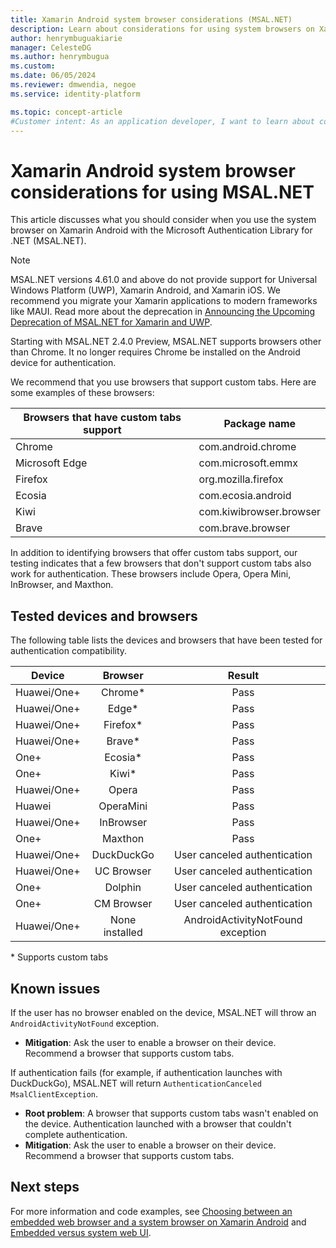 ```yaml
---
title: Xamarin Android system browser considerations (MSAL.NET)
description: Learn about considerations for using system browsers on Xamarin Android with the Microsoft Authentication Library for .NET (MSAL.NET).
author: henrymbuguakiarie
manager: CelesteDG
ms.author: henrymbugua
ms.custom:
ms.date: 06/05/2024
ms.reviewer: dmwendia, negoe
ms.service: identity-platform

ms.topic: concept-article
#Customer intent: As an application developer, I want to learn about considerations for using Xamarin Android and MSAL.NET so I can decide if this platform meets my application development needs.
---
```


#  Xamarin Android system browser considerations for using MSAL.NET

This article discusses what you should consider when you use the system browser on Xamarin Android with the Microsoft Authentication Library for .NET (MSAL.NET).

> [!NOTE]
> MSAL.NET versions 4.61.0 and above do not provide support for Universal Windows Platform (UWP), Xamarin Android, and Xamarin iOS. We recommend you migrate your Xamarin applications to modern frameworks like MAUI. Read more about the deprecation in [Announcing the Upcoming Deprecation of MSAL.NET for Xamarin and UWP](https://devblogs.microsoft.com/identity/uwp-xamarin-msal-net-deprecation/).

Starting with MSAL.NET 2.4.0 Preview, MSAL.NET supports browsers other than Chrome. It no longer requires Chrome be installed on the Android device for authentication.

We recommend that you use browsers that support custom tabs. Here are some examples of these browsers:

| Browsers that have custom tabs support | Package name |
|------| ------- |
|Chrome | com.android.chrome|
|Microsoft Edge | com.microsoft.emmx|
|Firefox | org.mozilla.firefox|
|Ecosia | com.ecosia.android|
|Kiwi | com.kiwibrowser.browser|
|Brave | com.brave.browser|

In addition to identifying browsers that offer custom tabs support, our testing indicates that a few browsers that don't support custom tabs also work for authentication. These browsers include Opera, Opera Mini, InBrowser, and Maxthon.

## Tested devices and browsers

The following table lists the devices and browsers that have been tested for authentication compatibility.

| Device | Browser     |  Result  |
| ------------- |:-------------:|:-----:|
| Huawei/One+ | Chrome\* | Pass|
| Huawei/One+ | Edge\* | Pass|
| Huawei/One+ | Firefox\* | Pass|
| Huawei/One+ | Brave\* | Pass|
| One+ | Ecosia\* | Pass|
| One+ | Kiwi\* | Pass|
| Huawei/One+ | Opera | Pass|
| Huawei | OperaMini | Pass|
| Huawei/One+ | InBrowser | Pass|
| One+ | Maxthon | Pass|
| Huawei/One+ | DuckDuckGo | User canceled authentication|
| Huawei/One+ | UC Browser | User canceled authentication|
| One+ | Dolphin | User canceled authentication|
| One+ | CM Browser | User canceled authentication|
| Huawei/One+ | None installed | AndroidActivityNotFound exception|

\* Supports custom tabs

## Known issues

If the user has no browser enabled on the device, MSAL.NET will throw an `AndroidActivityNotFound` exception.
  - **Mitigation**: Ask the user to enable a browser on their device. Recommend a browser that supports custom tabs.

If authentication fails (for example, if authentication launches with DuckDuckGo), MSAL.NET will return `AuthenticationCanceled MsalClientException`.
  - **Root problem**: A browser that supports custom tabs wasn't enabled on the device. Authentication launched with a browser that couldn't complete authentication.
  - **Mitigation**: Ask the user to enable a browser on their device. Recommend a browser that supports custom tabs.

## Next steps

For more information and code examples, see [Choosing between an embedded web browser and a system browser on Xamarin Android](https://github.com/AzureAD/microsoft-authentication-library-for-dotnet/wiki/MSAL.NET-uses-web-browser#choosing-between-embedded-web-browser-or-system-browser-on-xamarinandroid) and [Embedded versus system web UI](/entra/msal/dotnet/acquiring-tokens/using-web-browsers#embedded-vs-system-web-ui).
